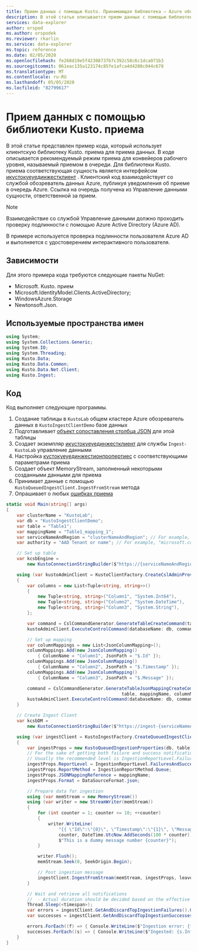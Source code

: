 ```yaml
---
title: Прием данных с помощью Kusto. Принимающая библиотека — Azure обозреватель данных
description: В этой статье описывается прием данных с помощью библиотеки Kusto. приема Azure обозреватель данных.
services: data-explorer
author: orspod
ms.author: orspodek
ms.reviewer: rkarlin
ms.service: data-explorer
ms.topic: reference
ms.date: 02/05/2020
ms.openlocfilehash: fe268d19e5f42308737b7c392c58c6c1dca071b3
ms.sourcegitcommit: 061eac135a123174c85fe1afca4d4208c044c678
ms.translationtype: MT
ms.contentlocale: ru-RU
ms.lasthandoff: 05/05/2020
ms.locfileid: "82799617"
---
```

# <a name="data-ingestion-with-the-kustoingest-library"></a>Прием данных с помощью библиотеки Kusto. приема

В этой статье представлен пример кода, который использует клиентскую библиотеку Kusto. приема для приема данных. В коде описывается рекомендуемый режим приема для конвейеров рабочего уровня, называемый приемом в очереди. Для библиотеки Kusto. приема соответствующая сущность является интерфейсом [икустокуеуединжестклиент](kusto-ingest-client-reference.md#interface-ikustoqueuedingestclient) . Клиентский код взаимодействует со службой обозреватель данных Azure, публикуя уведомления об приеме в очередь Azure. Ссылка на очередь получена из Управление данными сущности, ответственной за прием. 

> [!NOTE]
> Взаимодействие со службой Управление данными должно проходить проверку подлинности с помощью Azure Active Directory (Azure AD).

В примере используется проверка подлинности пользователя Azure AD и выполняется с удостоверением интерактивного пользователя.

## <a name="dependencies"></a>Зависимости

Для этого примера кода требуются следующие пакеты NuGet:
* Microsoft. Kusto. прием
* Microsoft.IdentityModel.Clients.ActiveDirectory;
* WindowsAzure.Storage
* Newtonsoft.Json.

## <a name="namespaces-used"></a>Используемые пространства имен

```csharp
using System;
using System.Collections.Generic;
using System.IO;
using System.Threading;
using Kusto.Data;
using Kusto.Data.Common;
using Kusto.Data.Net.Client;
using Kusto.Ingest;
```

## <a name="code"></a>Код

Код выполняет следующие программы.
1. Создание таблицы в `KustoLab` общем кластере Azure обозреватель данных в `KustoIngestClientDemo` базе данных
2. Подготавливает [объект сопоставления столбца JSON](../../management/create-ingestion-mapping-command.md) для этой таблицы
3. Создает экземпляр [икустокуеуединжестклиент](kusto-ingest-client-reference.md#interface-ikustoqueuedingestclient) для службы `Ingest-KustoLab` управление данными
4. Настройка [кустокуеуединжестионпропертиес](kusto-ingest-client-reference.md#class-kustoqueuedingestionproperties) с соответствующими параметрами приема
5. Создает объект MemoryStream, заполненный некоторыми созданными данными для приема
6. Принимает данные с помощью `KustoQueuedIngestClient.IngestFromStream` метода
7. Опрашивает о любых [ошибках приема](kusto-ingest-client-status.md#tracking-ingestion-status-kustoqueuedingestclient)

```csharp
static void Main(string[] args)
{
    var clusterName = "KustoLab";
    var db = "KustoIngestClientDemo";
    var table = "Table1";
    var mappingName = "Table1_mapping_1";
    var serviceNameAndRegion = "clusterNameAndRegion"; // For example, "mycluster.westus"
    var authority = "AAD Tenant or name"; // For example, "microsoft.com"

    // Set up table
    var kcsbEngine =
        new KustoConnectionStringBuilder($"https://{serviceNameAndRegion}.kusto.windows.net").WithAadUserPromptAuthentication(authority: $"{authority}");

    using (var kustoAdminClient = KustoClientFactory.CreateCslAdminProvider(kcsbEngine))
    {
        var columns = new List<Tuple<string, string>>()
        {
            new Tuple<string, string>("Column1", "System.Int64"),
            new Tuple<string, string>("Column2", "System.DateTime"),
            new Tuple<string, string>("Column3", "System.String"),
        };

        var command = CslCommandGenerator.GenerateTableCreateCommand(table, columns);
        kustoAdminClient.ExecuteControlCommand(databaseName: db, command: command);

        // Set up mapping
        var columnMappings = new List<JsonColumnMapping>();
        columnMappings.Add(new JsonColumnMapping()
            { ColumnName = "Column1", JsonPath = "$.Id" });
        columnMappings.Add(new JsonColumnMapping()
            { ColumnName = "Column2", JsonPath = "$.Timestamp" });
        columnMappings.Add(new JsonColumnMapping()
            { ColumnName = "Column3", JsonPath = "$.Message" });

        command = CslCommandGenerator.GenerateTableJsonMappingCreateCommand(
                                            table, mappingName, columnMappings);
        kustoAdminClient.ExecuteControlCommand(databaseName: db, command: command);
    }

    // Create Ingest Client
    var kcsbDM =
        new KustoConnectionStringBuilder($"https://ingest-{serviceNameAndRegion}.kusto.windows.net").WithAadUserPromptAuthentication(authority: $"{authority}");

    using (var ingestClient = KustoIngestFactory.CreateQueuedIngestClient(kcsbDM))
    {
        var ingestProps = new KustoQueuedIngestionProperties(db, table);
        // For the sake of getting both failure and success notifications we set this to IngestionReportLevel.FailuresAndSuccesses
        // Usually the recommended level is IngestionReportLevel.FailuresOnly
        ingestProps.ReportLevel = IngestionReportLevel.FailuresAndSuccesses;
        ingestProps.ReportMethod = IngestionReportMethod.Queue;
        ingestProps.JSONMappingReference = mappingName;
        ingestProps.Format = DataSourceFormat.json;

        // Prepare data for ingestion
        using (var memStream = new MemoryStream())
        using (var writer = new StreamWriter(memStream))
        {
            for (int counter = 1; counter <= 10; ++counter)
            {
                writer.WriteLine(
                    "{{ \"Id\":\"{0}\", \"Timestamp\":\"{1}\", \"Message\":\"{2}\" }}",
                    counter, DateTime.UtcNow.AddSeconds(100 * counter),
                    $"This is a dummy message number {counter}");
            }

            writer.Flush();
            memStream.Seek(0, SeekOrigin.Begin);

            // Post ingestion message
            ingestClient.IngestFromStream(memStream, ingestProps, leaveOpen: true);
        }

        // Wait and retrieve all notifications
        //  - Actual duration should be decided based on the effective Ingestion Batching Policy set on the table/database
        Thread.Sleep(<timespan>);
        var errors = ingestClient.GetAndDiscardTopIngestionFailures().GetAwaiter().GetResult();
        var successes = ingestClient.GetAndDiscardTopIngestionSuccesses().GetAwaiter().GetResult();

        errors.ForEach((f) => { Console.WriteLine($"Ingestion error: {f.Info.Details}"); });
        successes.ForEach((s) => { Console.WriteLine($"Ingested: {s.Info.IngestionSourcePath}"); });
    }
}
```
